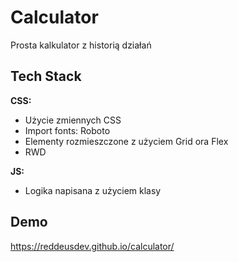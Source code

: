 # Calculator

Prosta kalkulator z historią działań

## Tech Stack

**CSS:**

-   Użycie zmiennych CSS
-   Import fonts: Roboto
-   Elementy rozmieszczone z użyciem Grid ora Flex
-   RWD

**JS:**

-   Logika napisana z użyciem klasy

## Demo

https://reddeusdev.github.io/calculator/
